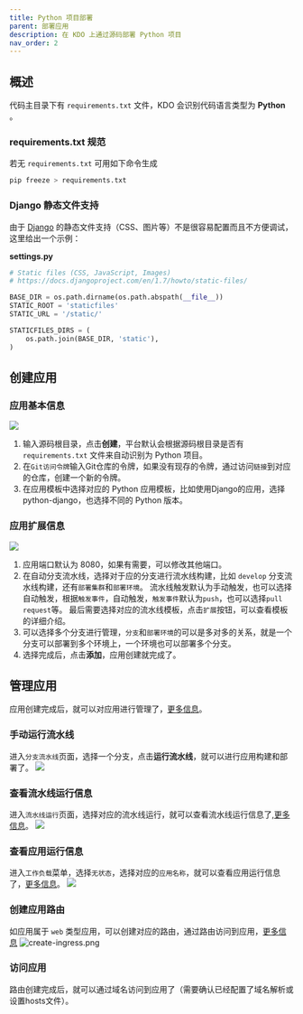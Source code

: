 ```yaml
---
title: Python 项目部署
parent: 部署应用
description: 在 KDO 上通过源码部署 Python 项目
nav_order: 2
---
```




## 概述

代码主目录下有 `requirements.txt` 文件，KDO 会识别代码语言类型为 **Python** 。

### requirements.txt 规范

若无 `requirements.txt` 可用如下命令生成

```bash
pip freeze > requirements.txt
```

### Django 静态文件支持

由于 [Django](https://www.djangoproject.com/) 的静态文件支持（CSS、图片等）不是很容易配置而且不方便调试，这里给出一个示例：

**settings.py**

```python
# Static files (CSS, JavaScript, Images)
# https://docs.djangoproject.com/en/1.7/howto/static-files/

BASE_DIR = os.path.dirname(os.path.abspath(__file__))
STATIC_ROOT = 'staticfiles'
STATIC_URL = '/static/'

STATICFILES_DIRS = (
    os.path.join(BASE_DIR, 'static'),
)
```


## 创建应用

### 应用基本信息
![](imgs/create-repo.png)
1. 输入源码根目录，点击**创建**，平台默认会根据源码根目录是否有 `requirements.txt` 文件来自动识别为 Python 项目。
2. 在`Git访问令牌`输入Git仓库的令牌，如果没有现存的令牌，通过访问`链接`到对应的仓库，创建一个新的令牌。
3. 在应用模板中选择对应的 Python 应用模板，比如使用Django的应用，选择python-django，也选择不同的 Python 版本。


### 应用扩展信息
![](imgs/repo-info.png)
1. 应用端口默认为 8080，如果有需要，可以修改其他端口。
2. 在自动分支流水线，选择对于应的分支进行流水线构建，比如 `develop` 分支流水线构建，还有`部署集群`和`部署环境`。
流水线触发默认为手动触发，也可以选择自动触发，根据`触发事件`，自动触发，`触发事件`默认为`push`，也可以选择`pull request`等。
最后需要选择对应的流水线模板，点击`扩展`按钮，可以查看模板的详细介绍。
3. 可以选择多个分支进行管理，`分支`和`部署环境`的可以是多对多的关系，就是一个分支可以部署到多个环境上，一个环境也可以部署多个分支。
4. 选择完成后，点击**添加**，应用创建就完成了。


## 管理应用
应用创建完成后，就可以对应用进行管理了，[更多信息](/docs/dev/applications/repository)。

### 手动运行流水线
进入`分支流水线`页面，选择一个分支，点击**运行流水线**，就可以进行应用构建和部署了。
![](imgs/manual-run.png)

### 查看流水线运行信息
进入`流水线运行`页面，选择对应的流水线运行，就可以查看流水线运行信息了,[更多信息](/docs/dev/applications/pipelines)。
![](imgs/pipelinerun-info.png)

### 查看应用运行信息
进入`工作负载`菜单，选择`无状态`，选择对应的`应用名称`，就可以查看应用运行信息了，[更多信息](/docs/dev/workloads/deployments)。
![](imgs/workload.png)

### 创建应用路由
如应用属于 `web` 类型应用，可以创建对应的路由，通过路由访问到应用，[更多信息](/docs/dev/network-stroage/ingresses)
![create-ingress.png](imgs/create-ingress.png)

### 访问应用
路由创建完成后，就可以通过域名访问到应用了（需要确认已经配置了域名解析或设置hosts文件）。

